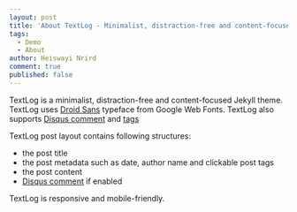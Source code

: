 ```yaml
---
layout: post
title: 'About TextLog - Minimalist, distraction-free and content-focused Jekyll theme'
tags:
  - Demo
  - About
author: Heiswayi Nrird
comment: true
published: false
---
```


TextLog is a minimalist, distraction-free and content-focused Jekyll theme. TextLog uses [Droid Sans](https://fonts.google.com/specimen/Droid+Sans) typeface from Google Web Fonts. TextLog also supports [Disqus comment](https://disqus.com/) and [tags](https://heiswayi.github.io/textlog/tagged/)

TextLog post layout contains following structures:

- the post title
- the post metadata such as date, author name and clickable post tags
- the post content
- [Disqus comment](https://disqus.com/) if enabled

TextLog is responsive and mobile-friendly.
